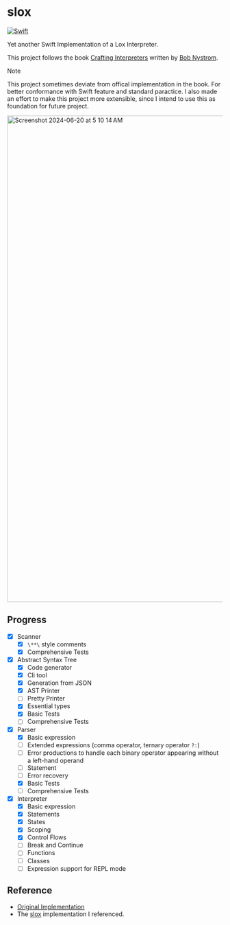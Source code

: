 # slox

[![Swift](https://github.com/theSalted/slox/actions/workflows/swift.yml/badge.svg)](https://github.com/theSalted/slox/actions/workflows/swift.yml)

Yet another Swift Implementation of a Lox Interpreter.

This project follows the book [Crafting Interpreters](http://www.craftinginterpreters.com/) written by [Bob Nystrom](https://twitter.com/munificentbob).

> [!NOTE]  
> This project sometimes deviate from offical implementation in the book. For better conformance with Swift feature and standard paractice. I also made an effort to make this project more extensible, since I intend to use this as foundation for future project. 

<img width="1134" alt="Screenshot 2024-06-20 at 5 10 14 AM" src="https://github.com/theSalted/slox/assets/30554090/dc473ba3-6825-4769-93c5-9c974ae84920">


## Progress
- [x] Scanner
  - [x] `\**\` style comments
  - [x] Comprehensive Tests
- [x] Abstract Syntax Tree
  - [x] Code generator 
  - [x] Cli tool 
  - [x] Generation from JSON
  - [x] AST Printer
  - [ ] Pretty Printer
  - [x] Essential types 
  - [x] Basic Tests
  - [ ] Comprehensive Tests
- [x] Parser
  - [x] Basic expression
  - [ ] Extended expressions (comma operator, ternary operator `?:`)
  - [ ] Error productions to handle each binary operator appearing without a left-hand operand
  - [ ] Statement
  - [ ] Error recovery
  - [x] Basic Tests
  - [ ] Comprehensive Tests
- [x] Interpreter
  - [x] Basic expression
  - [x] Statements
  - [x] States
  - [x] Scoping
  - [x] Control Flows
  - [ ] Break and Continue
  - [ ] Functions
  - [ ] Classes
  - [ ] Expression support for REPL mode

## Reference
- [Original Implementation](https://github.com/munificent/craftinginterpreters)
- The [slox](https://github.com/alexito4/slox) implementation I referenced.

